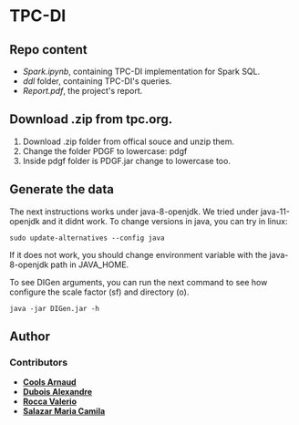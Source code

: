 # TPC-DI

## Repo content
- *Spark.ipynb*, containing TPC-DI implementation for Spark SQL.
- *ddl* folder, containing TPC-DI's queries.
- *Report.pdf*, the project's report.

## Download .zip from tpc.org.
1. Download .zip folder from offical souce and unzip them.
2. Change the folder PDGF to lowercase: pdgf
3. Inside pdgf folder is PDGF.jar change to lowercase too.


## Generate the data

The next instructions works under java-8-openjdk. We tried under java-11-openjdk and it didnt work. To change versions in java, you can try in linux:

``
sudo update-alternatives --config java
``

If it does not work, you should change environment variable with the java-8-openjdk path in JAVA_HOME.

To see DIGen arguments, you can run the next command to see how configure the scale factor (sf) and directory (o).

``
java -jar DIGen.jar -h
``


## Author

### Contributors

- **[Cools Arnaud](https://github.com/Arcools-ulb)**
- **[Dubois Alexandre](https://github.com/aedubois)**
- **[Rocca Valerio](https://github.com/ValerioRocca)**
- **[Salazar Maria Camila](https://github.com/mariacsalazar)**
